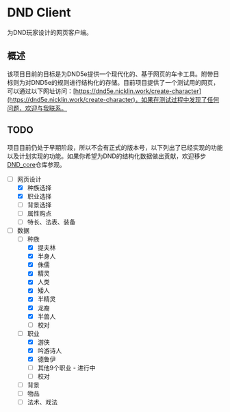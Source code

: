 # DND Client
为DND玩家设计的网页客户端。
## 概述 
该项目目前的目标是为DND5e提供一个现代化的、基于网页的车卡工具。附带目标则为对DND5e的规则进行结构化的存储。目前项目提供了一个测试用的网页，可以通过以下网址访问：[https://dnd5e.nicklin.work/create-character](https://dnd5e.nicklin.work/create-character)，如果在测试过程中发现了任何问题，欢迎与我联系。
## TODO
项目目前仍处于早期阶段，所以不会有正式的版本号，以下列出了已经实现的功能以及计划实现的功能。如果你希望为DND的结构化数据做出贡献，欢迎移步[DND_core](https://github.com/Nick-LCY/DND_core)仓库参观。
- [ ] 网页设计
  - [x] 种族选择
  - [x] 职业选择
  - [ ] 背景选择
  - [ ] 属性购点
  - [ ] 特长、法表、装备
- [ ] 数据
  - [ ] 种族
    - [x] 提夫林
    - [x] 半身人
    - [x] 侏儒
    - [x] 精灵
    - [x] 人类
    - [x] 矮人
    - [x] 半精灵
    - [x] 龙裔
    - [x] 半兽人
    - [ ] 校对
  - [ ] 职业
    - [x] 游侠
    - [x] 吟游诗人
    - [x] 德鲁伊
    - [ ] 其他9个职业 - 进行中
    - [ ] 校对
  - [ ] 背景
  - [ ] 物品
  - [ ] 法术、戏法
